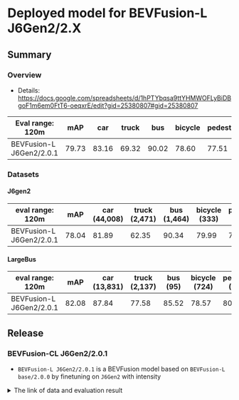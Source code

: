 # Deployed model for BEVFusion-L J6Gen2/2.X
## Summary

### Overview
- Details: https://docs.google.com/spreadsheets/d/1hPTYbqsa9ttYHMWOFLyBiDBgoF1m6em0FtT6-oeqxrE/edit?gid=25380807#gid=25380807


| Eval range: 120m             | mAP  | car  | truck | bus  | bicycle | pedestrian |
| ---------------------------- | ---- | ---- | ----- | ---- | ------- | ---------- |
| BEVFusion-L J6Gen2/2.0.1     | 79.73 | 83.16 | 69.32 | 90.02 | 78.60 | 77.51                   |

### Datasets

#### J6gen2
| eval range: 120m         | mAP  | car <br> (44,008) | truck <br> (2,471) | bus <br> (1,464) | bicycle <br> (333) | pedestrian <br> (6,459) |
| -------------------------| ---- | ----------------- | ------------------- | ---------------- | -------------------- | ------------------------ |
| BEVFusion-L J6Gen2/2.0.1      | 78.04 | 81.89 | 62.35 | 90.34 | 79.99 | 75.62                   |

#### LargeBus
| eval range: 120m         | mAP  | car <br> (13,831)     | truck <br> (2,137) | bus <br> (95) | bicycle <br> (724) | pedestrian <br> (3,916) |
| -------------------------| ---- | -------------------- | ------------------- | ---------------- | -------------------- | ------------------------ |
| BEVFusion-L J6Gen2/2.0.1      | 82.08 | 87.84 | 77.58 | 85.52 | 78.57 | 80.88                   |



## Release

### BEVFusion-CL J6Gen2/2.0.1
- `BEVFusion-L J6Gen2/2.0.1` is a BEVFusion model based on `BEVFusion-L base/2.0.0` by finetuning on `J6Gen2` with intensity

<details>
<summary> The link of data and evaluation result </summary>

- Model
  - Training dataset: DB J6 Gen2 v1.0 + DB J6 Gen2 v2.0 + DB J6 Gen2 V4.0 + DB LargeBus v1.0 (total frames: 20,777)
  - [Config file path](https://github.com/tier4/AWML/blob/3cacf810b70fef2aafab1ffa25eb5e3581922f8a/autoware_ml/configs/detection3d/dataset/t4dataset/base.py)
  - Deployed onnx model and ROS parameter files [[WebAuto (for internal)]](WIP)
  - Deployed onnx and ROS parameter files [[model-zoo]]
    - [detection_class_remapper.param.yaml](WIP)
    - [centerpoint_ml_package.param.yaml](WIP)
    - [deploy_metadata.yaml](WIP)
    - [pts_voxel_encoder_centerpoint.onnx](WIP)
    - [pts_backbone_neck_head_centerpoint.onnx](WIP)
  - Training results [[Google drive (for internal)]](WIP)
  - Training results [model-zoo]
    - [logs.zip](WIP)
    - [checkpoint_best.pth](WIP)
    - [config.py](WIP)
  - Train time: NVIDIA H100 80GB * 4 * 30 epochs = 12 hours
  - Batch size: 4*16 = 64

- Evaluation
  - db_j6gen2_v1 + db_j6gen2_v2 + db_j6gen2_v4 + + db_largebus_v1 (total frames: 1,761):
  - Total mAP (eval range = 120m): 0.7970

| class_name | Count    | mAP  | AP@0.5m | AP@1.0m | AP@2.0m | AP@4.0m |
| ----       | -------  | ---- | ---- | ---- | ---- | ---- |
| car        |  57,839  | 83.2 | 73.5    | 82.8    | 87.0    | 89.4    |
| truck      |   4,608  | 69.3 | 51.9    | 68.6    | 75.3    | 81.4    |
| bus        |   1,559  | 90.0 | 80.5    | 88.4    | 95.0    | 96.1    |
| bicycle    |   1,057  | 78.6 | 73.0    | 79.9    | 80.7    | 80.9    |
| pedestrian |  10,375  | 77.5 | 74.9    | 77.4    | 78.4    | 79.3    |

- db_largebus_v1 (total frames: 604):
  - Total mAP (eval range = 120m): 0.821

| class_name | Count    | mAP  | AP@0.5m | AP@1.0m | AP@2.0m | AP@4.0m |
| ----       | -------  | ---- | ---- | ---- | ---- | ---- |
| car        |  13,831  | 87.8 | 80.5    | 87.8    | 90.9    | 92.2    |
| truck      |   2,137  | 77.6 | 56.7    | 79.1    | 85.9    | 88.7    |
| bus        |     95   | 85.5 | 74.1    | 86.4    | 90.8    | 90.8    |
| bicycle    |    724   | 78.6 | 72.0    | 79.9    | 81.0    | 81.3    |
| pedestrian |  3,916   | 80.9 | 78.2    | 80.7    | 81.8    | 82.8    |


- db_j6gen2_v1 + db_j6gen2_v2 +db_j6gen2_v4 (total frames: 1,157):
  - Total mAP (eval range = 120m): 0.7800

| class_name | Count   | mAP  | AP@0.5m | AP@1.0m | AP@2.0m | AP@4.0m |
| ----       | ------  | ---- | ---- | ---- | ---- | ---- |
| car        | 44,008  | 81.9 | 71.9    | 81.4    | 85.8    | 88.5    |
| truck      |  2,471  | 62.4 | 48.3    | 59.8    | 66.2    | 75.1    |
| bus        |  1,464  | 90.3 | 81.3    | 88.5    | 95.3    | 96.4    |
| bicycle    |    333  | 80.0 | 76.4    | 81.2    | 81.2    | 81.2    |
| pedestrian |  6,459  | 75.6 | 73.1    | 75.6    | 76.5    | 77.4  

</details>

